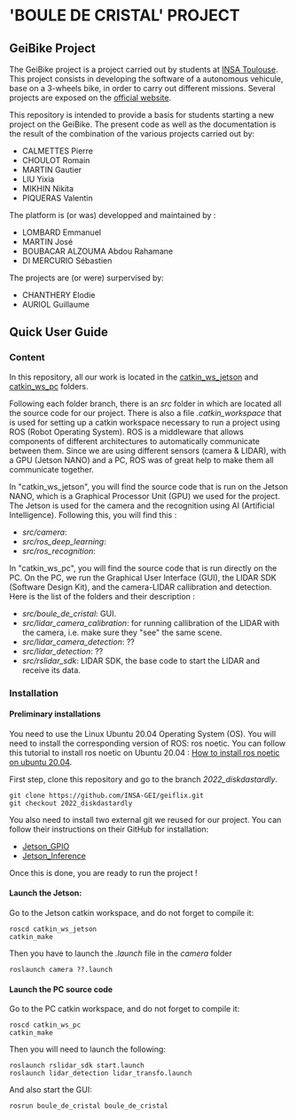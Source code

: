 # 'BOULE DE CRISTAL' PROJECT

## GeiBike Project

The GeiBike project is a project carried out by students at [INSA Toulouse](http://www.insa-toulouse.fr/fr/index.html). This project consists in developing the software of a autonomous vehicule, base on a 3-wheels bike, in order to carry out different missions. Several projects are exposed on the [official website](https://sites.google.com/site/projetsecinsa/).

This repository is intended to provide a basis for students starting a new project on the GeiBike. The present code as well as the documentation is the result of the combination of the various projects carried out by:

* CALMETTES Pierre
* CHOULOT Romain
* MARTIN Gautier
* LIU Yixia
* MIKHIN Nikita
* PIQUERAS Valentin

The platform is (or was) developped and maintained by :

* LOMBARD Emmanuel
* MARTIN José
* BOUBACAR ALZOUMA Abdou Rahamane 
* DI MERCURIO Sébastien


The projects are (or were) surpervised by:

* CHANTHERY Elodie
* AURIOL Guillaume

## Quick User Guide

### Content
In this repository, all our work is located in the [catkin_ws_jetson](https://github.com/INSA-GEI/geiflix/tree/2022_diskdastardly/catkin_ws_jetson) and [catkin_ws_pc](https://github.com/INSA-GEI/geiflix/tree/2022_diskdastardly/catkin_ws_pc) folders. 

Following each folder branch, there is an *src* folder in which are located all the source code for our project. There is also a file *.catkin_workspace* that is used for setting up a catkin workspace necessary to run a project using ROS (Robot Operating System). ROS is a middleware that allows components of different architectures to automatically communicate between them. Since we are using different sensors (camera & LIDAR), with a GPU (Jetson NANO) and a PC, ROS was of great help to make them all communicate together.

In "catkin_ws_jetson", you will find the source code that is run on the Jetson NANO, which is a Graphical Processor Unit (GPU) we used for the project. The Jetson is used for the camera and the recognition using AI (Artificial Intelligence). Following this, you will find this :
* *src/camera*: 
* *src/ros_deep_learning*: 
* *src/ros_recognition*: 

In "catkin_ws_pc", you will find the source code that is run directly on the PC. On the PC, we run the Graphical User Interface (GUI), the LIDAR SDK (Software Design Kit), and the camera-LIDAR callibration and detection. Here is the list of the folders and their description : 
* *src/boule_de_cristal*: GUI.
* *src/lidar_camera_calibration*: for running callibration of the LIDAR with the camera, i.e. make sure they "see" the same scene.
* *src/lidar_camera_detection*: ??
* *src/lidar_detection*: ??
* *src/rslidar_sdk*: LIDAR SDK, the base code to start the LIDAR and receive its data.

### Installation

#### Preliminary installations 

You need to use the Linux Ubuntu 20.04 Operating System (OS). You will need to install the corresponding version of ROS: ros noetic.
You can follow this tutorial to install ros noetic on Ubuntu 20.04 : [How to install ros noetic on ubuntu 20.04](https://linoxide.com/how-to-install-ros-noetic-on-ubuntu-20-04/).

First step, clone this repository and go to the branch *2022_diskdastardly*.

    git clone https://github.com/INSA-GEI/geiflix.git 
    git checkout 2022_diskdastardly 
    
You also need to install two external git we reused for our project. You can follow their instructions on their GitHub for installation:
* [Jetson_GPIO](https://github.com/NVIDIA/jetson-gpio)
* [Jetson_Inference](https://github.com/dusty-nv/ros_deep_learning.git)

Once this is done, you are ready to run the project !

#### Launch the Jetson:

Go to the Jetson catkin workspace, and do not forget to compile it:

    roscd catkin_ws_jetson
    catkin_make
    
Then you have to launch the *.launch* file in the *camera* folder

    roslaunch camera ??.launch


#### Launch the PC source code

Go to the PC catkin workspace, and do not forget to compile it:

    roscd catkin_ws_pc
    catkin_make
    
Then you will need to launch the following:

    roslaunch rslidar_sdk start.launch
    roslaunch lidar_detection lidar_transfo.launch

And also start the GUI:

    rosrun boule_de_cristal boule_de_cristal
